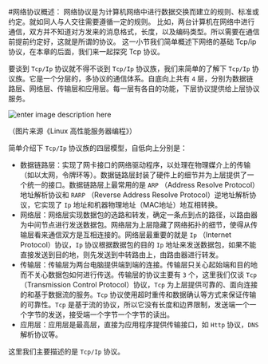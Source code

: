 #网络协议概述：
网络协议是为计算机网络中进行数据交换而建立的规则、标准或约定。就如同人与人交往需要遵循一定的规则。
比如，两台计算机在网络中进行通信，双方并不知道对方发来的消息格式，长度，以及编码类型。所以需要在通信前提前约定好，这就是所谓的协议。
这一小节我们简单概述下网络的基础 Tcp/ip 协议，在本章的后面，我们来一起探究 Tcp 协议。
		

要谈到 `Tcp/Ip` 协议就不得不谈到 `Tcp/Ip` 协议族，我们来简单的了解下 `Tcp/Ip` 协议族。它是一个分层的，多协议的通信体系。自底向上共有 `4` 层，分别为数据链路层、网络层、传输层和应用层。每一层有各自的功能，下层协议提供给上层协议服务。

![enter image description here](https://github.com/wangweihao/linux-book/blob/master/system-call/chapter-7/image/protocol.png)


（图片来源《Linux 高性能服务器编程》）

简单介绍下 `Tcp/Ip` 协议族的四层模型，自低向上分别是：
 - 数据链路层：实现了网卡接口的网络驱动程序，以处理在物理媒介上的传输（如以太网，令牌环等）。数据链路层封装了硬件上的细节并为上层提供了一个统一的接口。数据链路层上最常用的是 `ARP` （Address Resolve Protocol）地址解析协议和 `RARP` （Reverse Address Resolve Protocol）逆地址解析协议，它实现了 `Ip` 地址和机器物理地址（MAC地址）地互相转换。
 - 网络层：网络层实现数据包的选路和转发，确定一条点到点的路径，以路由器为中间节点进行发送数据包。网络层为上层隐藏了网络拓扑的细节，使得从传输层看来通信双方是互相连接的。网络层最重要的就是 `Ip` （Internet Protocol）协议，`Ip` 协议根据数据包的目的 `Ip` 地址来发送数据包，如果不能直接发送到目的地，则先发送到中转路由上，由路由器进行转发。
 - 传输层：传输层为两台电脑提供端到端的连接。传输层只关心起始端和目的地而不关心数据包如何进行传送。传输层的协议主要有 `3` 个，这里我们仅谈 `Tcp`（Transmission Control Protocol）协议，`Tcp` 为上层提供可靠的、面向连接的和基于数据流的服务。`Tcp` 协议使用超时重传和数据确认等方式来保证传输的可靠性。`Tcp` 是基于流的协议，所以它没有长度和边界限制，发送端一个一个字节的发送，接受端一个字节一个字节的读出。
 - 应用层：应用层是最高层，直接为应用程序提供传输接口，如 `Http` 协议，`DNS` 解析协议等。

这里我们主要描述的是 `Tcp/Ip` 协议。
